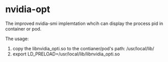 # nvidia-opt
The improved nvidia-smi implemtation whcih can display the process pid in container or pod.

The usage:
1. copy the libnvidia_opti.so to the contianer/pod's  path:  /usr/local/lib/ 
2. export LD_PRELOAD=/usr/local/lib/libnvidia_opti.so 


